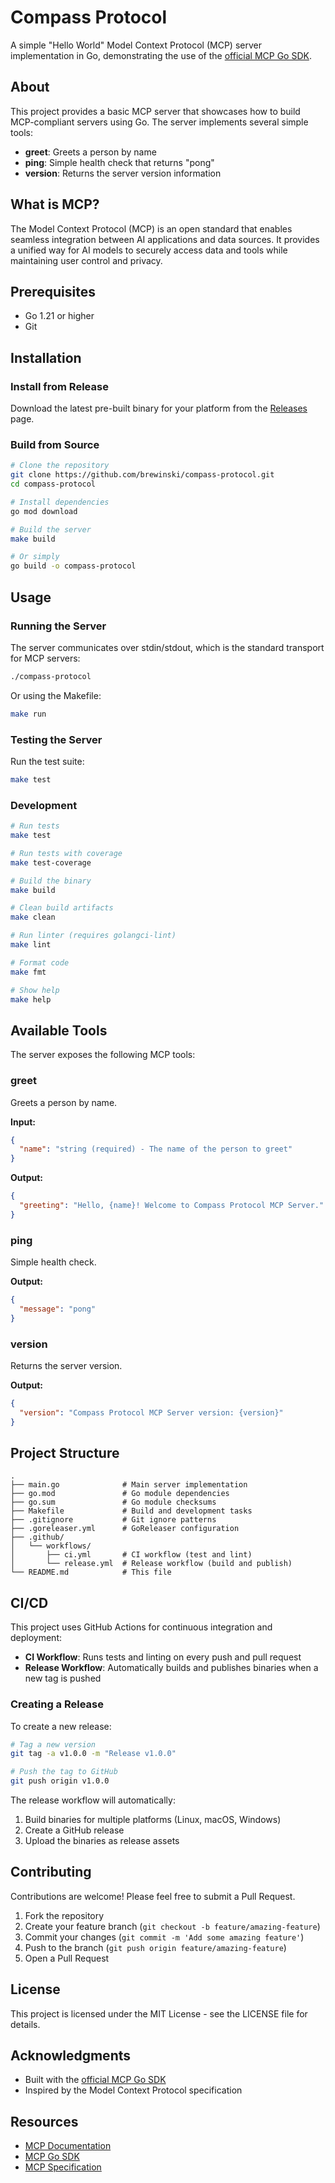 # Compass Protocol

A simple "Hello World" Model Context Protocol (MCP) server implementation in Go, demonstrating the use of the [official MCP Go SDK](https://github.com/modelcontextprotocol/go-sdk).

## About

This project provides a basic MCP server that showcases how to build MCP-compliant servers using Go. The server implements several simple tools:

- **greet**: Greets a person by name
- **ping**: Simple health check that returns "pong"
- **version**: Returns the server version information

## What is MCP?

The Model Context Protocol (MCP) is an open standard that enables seamless integration between AI applications and data sources. It provides a unified way for AI models to securely access data and tools while maintaining user control and privacy.

## Prerequisites

- Go 1.21 or higher
- Git

## Installation

### Install from Release

Download the latest pre-built binary for your platform from the [Releases](https://github.com/brewinski/compass-protocol/releases) page.

### Build from Source

```bash
# Clone the repository
git clone https://github.com/brewinski/compass-protocol.git
cd compass-protocol

# Install dependencies
go mod download

# Build the server
make build

# Or simply
go build -o compass-protocol
```

## Usage

### Running the Server

The server communicates over stdin/stdout, which is the standard transport for MCP servers:

```bash
./compass-protocol
```

Or using the Makefile:

```bash
make run
```

### Testing the Server

Run the test suite:

```bash
make test
```

### Development

```bash
# Run tests
make test

# Run tests with coverage
make test-coverage

# Build the binary
make build

# Clean build artifacts
make clean

# Run linter (requires golangci-lint)
make lint

# Format code
make fmt

# Show help
make help
```

## Available Tools

The server exposes the following MCP tools:

### greet
Greets a person by name.

**Input:**
```json
{
  "name": "string (required) - The name of the person to greet"
}
```

**Output:**
```json
{
  "greeting": "Hello, {name}! Welcome to Compass Protocol MCP Server."
}
```

### ping
Simple health check.

**Output:**
```json
{
  "message": "pong"
}
```

### version
Returns the server version.

**Output:**
```json
{
  "version": "Compass Protocol MCP Server version: {version}"
}
```

## Project Structure

```
.
├── main.go              # Main server implementation
├── go.mod               # Go module dependencies
├── go.sum               # Go module checksums
├── Makefile             # Build and development tasks
├── .gitignore           # Git ignore patterns
├── .goreleaser.yml      # GoReleaser configuration
├── .github/
│   └── workflows/
│       ├── ci.yml       # CI workflow (test and lint)
│       └── release.yml  # Release workflow (build and publish)
└── README.md            # This file
```

## CI/CD

This project uses GitHub Actions for continuous integration and deployment:

- **CI Workflow**: Runs tests and linting on every push and pull request
- **Release Workflow**: Automatically builds and publishes binaries when a new tag is pushed

### Creating a Release

To create a new release:

```bash
# Tag a new version
git tag -a v1.0.0 -m "Release v1.0.0"

# Push the tag to GitHub
git push origin v1.0.0
```

The release workflow will automatically:
1. Build binaries for multiple platforms (Linux, macOS, Windows)
2. Create a GitHub release
3. Upload the binaries as release assets

## Contributing

Contributions are welcome! Please feel free to submit a Pull Request.

1. Fork the repository
2. Create your feature branch (`git checkout -b feature/amazing-feature`)
3. Commit your changes (`git commit -m 'Add some amazing feature'`)
4. Push to the branch (`git push origin feature/amazing-feature`)
5. Open a Pull Request

## License

This project is licensed under the MIT License - see the LICENSE file for details.

## Acknowledgments

- Built with the [official MCP Go SDK](https://github.com/modelcontextprotocol/go-sdk)
- Inspired by the Model Context Protocol specification

## Resources

- [MCP Documentation](https://modelcontextprotocol.io)
- [MCP Go SDK](https://github.com/modelcontextprotocol/go-sdk)
- [MCP Specification](https://spec.modelcontextprotocol.io)